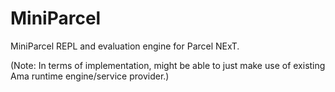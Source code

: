 # MiniParcel

MiniParcel REPL and evaluation engine for Parcel NExT.

(Note: In terms of implementation, might be able to just make use of existing Ama runtime engine/service provider.)